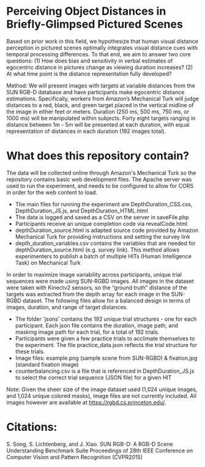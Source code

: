 # Perceiving Object Distances in Briefly-Glimpsed Pictured Scenes

Based on prior work in this field, we hypothesize that human visual distance perception in pictured scenes optimally integrates visual distance cues with temporal processing differences. To that end, we aim to answer two core questions: (1) How does bias and sensitivity in verbal estimates of egocentric distance in pictures change as viewing duration increases? (2) At what time point is the distance representation fully developed? 

Method: We will present images with targets at variable distances from the SUN RGB-D database and have participants make egocentric distance estimations. Specifically, workers from Amazon’s Mechanical Turk will judge distances to a red, black, and green target placed in the vertical midline of the image in either feet or meters. Duration (250 ms, 500 ms, 750 ms, or 1000 ms) will be manipulated within subjects.  Forty eight targets ranging in distance between 1m - 5m will be presented at each duration, with equal representation of distances in each duration (192 images total). 

# What does this repository contain? 
The data will be collected online through Amazon's Mechanical Turk so the repository contains basic web development files. The Apache server was used to run the experiment, and needs to be configured to allow for CORS in order for the web content to load. 
- The main files for running the experiment are DepthDuration_CSS.css, DepthDuration_JS.js, and DepthDuration_HTML.html 
- The data is logged and saved as a CSV on the server in saveFile.php
- Participants receive an unique completion code via revealCode.html 
- depthDuration_source.html is adapted source code provided by Amazon Mechanical Turk for providing instructions and setting the survey link 
- depth_duration_variables.csv contains the variables that are needed for depthDuration_source.html (e.g. survey link). This method allows experimenters to publish a batch of multiple HITs (Human Intelligence Task) on Mechanical Turk

In order to maximize image variability across participants, unique trial sequences were made using SUN-RGBD images. All images in the dataset were taken with Kinectv2 sensors, so the “ground truth” distance of the targets was extracted from the depth array for each image in the SUN-RGBD dataset. The following files allow for a balanced design in terms of images, duration, and range of target distances. 
- The folder 'jsons' contains the 192 unique trial structures - one for each participant. Each json file contains the duration, image path, and masking image path for each trial, for a total of 192 trials.
- Participants were given a few practice trials to acclimate themselves to the experiment. The file practice_data.json reflects the trial structure for these trials.
- Image files: example.png (sample scene from SUN-RGBD) & fixation.jpg (standard fixation image) 
- counterbalancing.csv is a file that is referenced in DepthDuration_JS.js to select the correct trial sequence (JSON file) for a given HIT 

Note: Given the sheer size of the image dataset used (1,024 unique images, and 1,024 unique colored masks), image files are not currently included. All images however are available at https://rgbd.cs.princeton.edu/.

# Citations:

S. Song, S. Lichtenberg, and J. Xiao.
SUN RGB-D: A RGB-D Scene Understanding Benchmark Suite
Proceedings of 28th IEEE Conference on Computer Vision and Pattern Recognition (CVPR2015)
